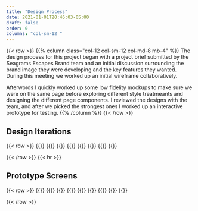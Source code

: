 ```yaml
---
title: "Design Process"
date: 2021-01-01T20:46:03-05:00
draft: false
order: 0
columns: "col-sm-12 "
---
```

{{< row >}}
{{% column class="col-12 col-sm-12 col-md-8   mb-4" %}}
The design process for this project began with a project brief submitted by the Seagrams Escapes Brand team and an initial discussion surrounding the brand image they were developing and the key features they wanted. During this meeting we worked up an initial wireframe collaboratively.

Afterwords I quickly worked up some low fidelity mockups to make sure we were on the same page before exploring different style treatmeants and designing the different page components. I reviewed the designs with the team, and after we picked the strongest ones I worked up an interactive prototype for testing.
{{% /column %}}
{{< /row >}}

## Design Iterations
{{< row >}}
{{<column class="col-6 col-sm-6 col-md-4 col-lg-4  mb-4" >}}
{{<workImage src="/work/se-hard-seltzer/00-design/00-wireframe.jpg" alt="Initial wireframes" caption="Initial wireframes">}}
{{<workImage src="/work/se-hard-seltzer/00-design/01-lofi-design.jpg" alt="Low Fidelity Designs" caption="Low Fidelity Designs">}}
{{</column >}}
{{<column class="col-6 col-sm-6 col-md-8 col-lg-8  mb-4" >}}
{{<workImage src="/work/se-hard-seltzer/00-design/03-component-design.jpg" alt="Designs for various components" caption="Designs for various components">}}
{{<workImage src="/work/se-hard-seltzer/00-design/02-style-variants.jpg" alt="Exploring difference style treaments" caption="Exploring difference style treaments">}}
{{</column >}}

{{< /row >}}
{{< hr >}}

## Prototype Screens
{{< row >}}
{{<column class="col-6 col-sm-6 col-md-3 col-lg-2  mb-4" >}}
{{<workImage src="/work/se-hard-seltzer/01-testing/hifi-mobile-320px@1x.jpg" alt="Landing page - Desktop size" caption="Landing page - Desktop size">}}
{{</column >}}
{{<column class="col-6 col-sm-6 col-md-4 col-lg-4  mb-4" >}}
{{<workImage src="/work/se-hard-seltzer/01-testing/hifi-tablet-768px@1x.jpg" alt="Landing page - Tablet size" caption="Landing page - Tablet size">}}
{{</column >}}
{{<column class="col-6 col-sm-6 col-md-5 col-lg-6  mb-4" >}}
{{<workImage src="/work/se-hard-seltzer/01-testing/hifi-laptop-1280px@1x.jpg" alt="Landing page - Laptop size" caption="Landing page - Laptop size">}}
{{</column >}}

{{< /row >}}
